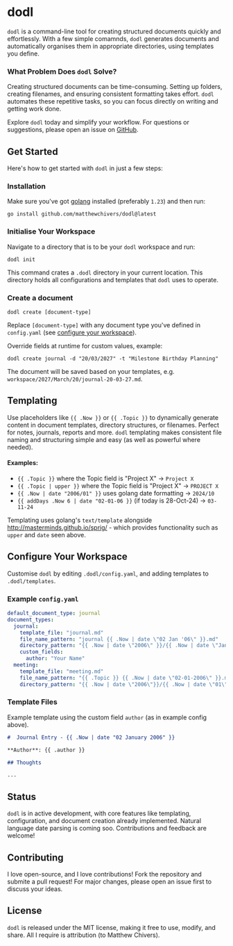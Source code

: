# dodl

`dodl` is a command-line tool for creating structured documents quickly and effortlessly. With a few simple comamnds, `dodl` generates documents and automatically organises them in appropriate directories, using templates you define.

### What Problem Does `dodl` Solve?

Creating structured documents can be time-consuming. Setting up folders, creating filenames, and ensuring consistent formatting takes effort. `dodl` automates these repetitive tasks, so you can focus directly on writing and getting work done.

Explore `dodl` today and simplify your workflow. For questions or suggestions, please open an issue on [GitHub](https://github.com/matthewchivers/dodl).

## Get Started

Here's how to get started with `dodl` in just a few steps:

### Installation

Make sure you've got [golang](https://go.dev/doc/install) installed (preferably `1.23`) and then run:

```
go install github.com/matthewchivers/dodl@latest
```

### Initialise Your Workspace

Navigate to a directory that is to be your `dodl` workspace and run:
```
dodl init
```

This command crates a `.dodl` directory in your current location. This directory holds all configurations and templates that `dodl` uses to operate.

### Create a document

```
dodl create [document-type]
```

Replace `[document-type]` with any document type you've defined in `config.yaml` (see [configure your workspace](#configure-your-workspace)). 

Override fields at runtime for custom values, example:

```
dodl create journal -d "20/03/2027" -t "Milestone Birthday Planning"
```

The document will be saved based on your templates, e.g. `workspace/2027/March/20/journal-20-03-27.md`.

## Templating

Use placeholders like `{{ .Now }}` or `{{ .Topic }}` to dynamically generate content in document templates, directory structures, or filenames. Perfect for notes, journals, reports and more. `dodl` templating makes consistent file naming and structuring simple and easy (as well as powerful where needed).

#### Examples:
* `{{ .Topic }}` where the Topic field is "Project X" -> `Project X`
* `{{ .Topic | upper }}` where the Topic field is "Project X" -> `PROJECT X`
* `{{ .Now | date "2006/01" }}` uses golang date formatting -> `2024/10`
* `{{ addDays .Now 6 | date "02-01-06 }}` (if today is 28-Oct-24) -> `03-11-24`

Templating uses golang's `text/template` alongside http://masterminds.github.io/sprig/ - which provides functionality such as `upper` and `date` seen above.

## Configure Your Workspace

Customise `dodl` by editing `.dodl/config.yaml`, and adding templates to `.dodl/templates`.

### Example `config.yaml`
``` yaml
default_document_type: journal
document_types:
  journal:
    template_file: "journal.md"
    file_name_pattern: "journal {{ .Now | date \"02 Jan '06\" }}.md"
    directory_pattern: "{{ .Now | date \"2006\" }}/{{ .Now | date \"January\" }}"
    custom_fields:
      author: "Your Name"
  meeting:
    template_file: "meeting.md"
    file_name_pattern: "{{ .Topic }} {{ .Now | date \"02-01-2006\" }}.md"
    directory_pattern: "{{ .Now | date \"2006\"}}/{{ .Now | date \"01\"}}"
```

### Template Files

Example template using the custom field `author` (as in example config above).

``` md
#  Journal Entry - {{ .Now | date "02 January 2006" }}

**Author**: {{ .author }}

## Thoughts

...
```

## Status

`dodl` is in active development, with core features like templating, configuration, and document creation already implemented. Natural language date parsing is coming soo. Contributions and feedback are welcome!

## Contributing

I love open-source, and I love contributions! Fork the repository and submite a pull request! For major changes, please open an issue first to discuss your ideas.

## License
`dodl` is released under the MIT license, making it free to use, modify, and share. All I require is attribution (to Matthew Chivers).
